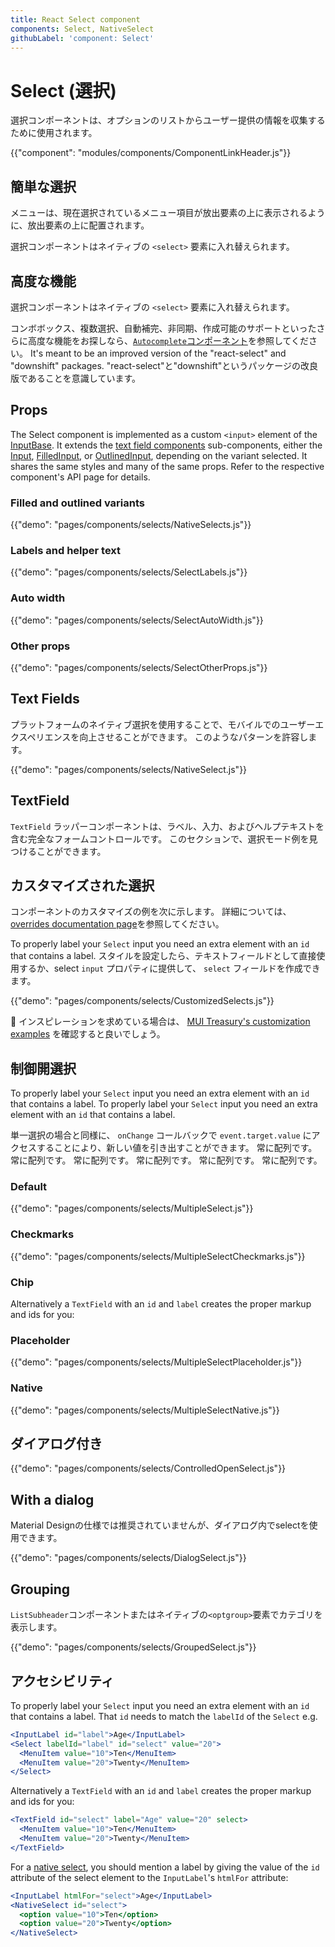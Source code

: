 ```yaml
---
title: React Select component
components: Select, NativeSelect
githubLabel: 'component: Select'
---
```


# Select (選択)

<p class="description">選択コンポーネントは、オプションのリストからユーザー提供の情報を収集するために使用されます。</p>

{{"component": "modules/components/ComponentLinkHeader.js"}}

## 簡単な選択

メニューは、現在選択されているメニュー項目が放出要素の上に表示されるように、放出要素の上に配置されます。

選択コンポーネントはネイティブの `<select>` 要素に入れ替えられます。

## 高度な機能

選択コンポーネントはネイティブの `<select>` 要素に入れ替えられます。

コンボボックス、複数選択、自動補完、非同期、作成可能のサポートといったさらに高度な機能をお探しなら、[`Autocomplete`コンポーネント](/components/autocomplete/)を参照してください。 It's meant to be an improved version of the "react-select" and "downshift" packages. "react-select"と"downshift"というパッケージの改良版であることを意識しています。

## Props

The Select component is implemented as a custom `<input>` element of the [InputBase](/api/input-base/). It extends the [text field components](/components/text-fields) sub-components, either the [Input](/api/input/), [FilledInput](/api/filled-input/), or [OutlinedInput](/api/outlined-input/), depending on the variant selected. It shares the same styles and many of the same props. Refer to the respective component's API page for details.

### Filled and outlined variants

{{"demo": "pages/components/selects/NativeSelects.js"}}

### Labels and helper text

{{"demo": "pages/components/selects/SelectLabels.js"}}

### Auto width

{{"demo": "pages/components/selects/SelectAutoWidth.js"}}

### Other props

{{"demo": "pages/components/selects/SelectOtherProps.js"}}

## Text Fields

プラットフォームのネイティブ選択を使用することで、モバイルでのユーザーエクスペリエンスを向上させることができます。 このようなパターンを許容します。

{{"demo": "pages/components/selects/NativeSelect.js"}}

## TextField

`TextField` ラッパーコンポーネントは、ラベル、入力、およびヘルプテキストを含む完全なフォームコントロールです。 このセクション</a>で、選択モード例を見つけることができます。</p> 



## カスタマイズされた選択

コンポーネントのカスタマイズの例を次に示します。 詳細については、 [overrides documentation page](/customization/how-to-customize/)を参照してください。

To properly label your `Select` input you need an extra element with an `id` that contains a label. スタイルを設定したら、テキストフィールドとして直接使用するか、select `input` プロパティに提供して、 `select` フィールドを作成できます。

{{"demo": "pages/components/selects/CustomizedSelects.js"}}

🎨 インスピレーションを求めている場合は、 [MUI Treasury's customization examples](https://mui-treasury.com/styles/select) を確認すると良いでしょう。



## 制御開選択

To properly label your `Select` input you need an extra element with an `id` that contains a label. To properly label your `Select` input you need an extra element with an `id` that contains a label.

単一選択の場合と同様に、 `onChange` コールバックで `event.target.value` にアクセスすることにより、新しい値を引き出すことができます。 常に配列です。 常に配列です。 常に配列です。 常に配列です。 常に配列です。 常に配列です。



### Default

{{"demo": "pages/components/selects/MultipleSelect.js"}}



### Checkmarks

{{"demo": "pages/components/selects/MultipleSelectCheckmarks.js"}}



### Chip

Alternatively a `TextField` with an `id` and `label` creates the proper markup and ids for you:



### Placeholder

{{"demo": "pages/components/selects/MultipleSelectPlaceholder.js"}}



### Native

{{"demo": "pages/components/selects/MultipleSelectNative.js"}}



## ダイアログ付き

{{"demo": "pages/components/selects/ControlledOpenSelect.js"}}



## With a dialog

Material Designの仕様では推奨されていませんが、ダイアログ内でselectを使用できます。

{{"demo": "pages/components/selects/DialogSelect.js"}}



## Grouping

`ListSubheader`コンポーネントまたはネイティブの`<optgroup>`要素でカテゴリを表示します。

{{"demo": "pages/components/selects/GroupedSelect.js"}}



## アクセシビリティ

To properly label your `Select` input you need an extra element with an `id` that contains a label. That `id` needs to match the `labelId` of the `Select` e.g.



```jsx
<InputLabel id="label">Age</InputLabel>
<Select labelId="label" id="select" value="20">
  <MenuItem value="10">Ten</MenuItem>
  <MenuItem value="20">Twenty</MenuItem>
</Select>
```


Alternatively a `TextField` with an `id` and `label` creates the proper markup and ids for you:



```jsx
<TextField id="select" label="Age" value="20" select>
  <MenuItem value="10">Ten</MenuItem>
  <MenuItem value="20">Twenty</MenuItem>
</TextField>
```


For a [native select](#native-select), you should mention a label by giving the value of the `id` attribute of the select element to the `InputLabel`'s `htmlFor` attribute:



```jsx
<InputLabel htmlFor="select">Age</InputLabel>
<NativeSelect id="select">
  <option value="10">Ten</option>
  <option value="20">Twenty</option>
</NativeSelect>
```
